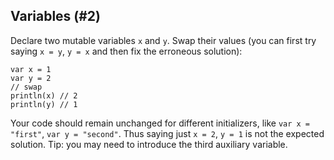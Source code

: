 ## Variables (#2)

Declare two mutable variables `x` and `y`.
Swap their values (you can first try saying `x = y`, `y = x` and then fix the erroneous solution): 
```
var x = 1
var y = 2
// swap
println(x) // 2
println(y) // 1
```

Your code should remain unchanged for different initializers, like
`var x = "first"`, `var y = "second"`.
Thus saying just `x = 2`, `y = 1` is not the expected solution.
Tip: you may need to introduce the third auxiliary variable.